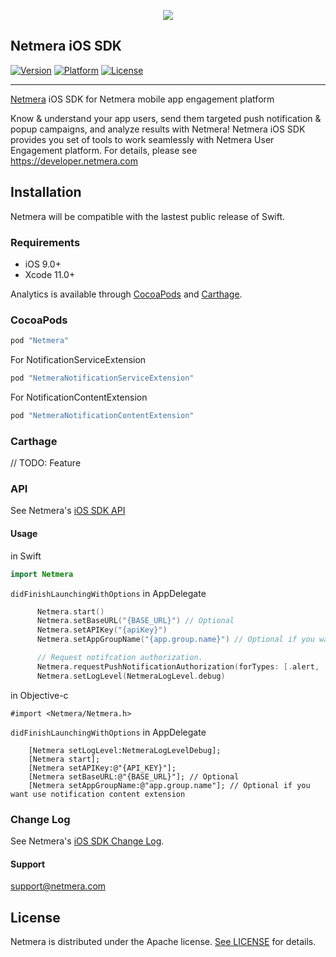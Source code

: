 <p align="center">
  <img src="https://www.netmera.com/wp-content/uploads/2019/10/netmera_logo-1.png"/>
</p>

## Netmera iOS SDK
[![Version](https://img.shields.io/cocoapods/v/Netmera.svg?style=flat)](https://cocoapods.org/pods/Netmera)
[![Platform](https://img.shields.io/cocoapods/p/Netmera.svg?style=flat)](https://cocoapods.org/pods/Netmera)
[![License](https://img.shields.io/cocoapods/l/Netmera.svg?style=flat)](https://cocoapods.org/pods/Netmera)

---

[Netmera](https://www.netmera.com) iOS SDK for Netmera mobile app engagement platform

Know & understand your app users, send them targeted push notification & popup campaigns, and analyze results with Netmera! Netmera iOS SDK provides you set of tools to work seamlessly with Netmera User Engagement platform. For details, please see https://developer.netmera.com


## Installation

Netmera will be compatible with the lastest public release of Swift.

### Requirements

* iOS 9.0+
* Xcode 11.0+
 
Analytics is available through [CocoaPods](http://cocoapods.org) and [Carthage](https://github.com/Carthage/Carthage).

### CocoaPods

```ruby
pod "Netmera"
```
For NotificationServiceExtension

```ruby
pod "NetmeraNotificationServiceExtension"
```

For NotificationContentExtension

```ruby
pod "NetmeraNotificationContentExtension"
```


### Carthage
// TODO: Feature

### API
See Netmera's [iOS SDK API](https://developer.netmera.com/en/IOS/Quick-Start)

#### Usage
in Swift

```swift
import Netmera
```

```didFinishLaunchingWithOptions``` in AppDelegate

```swift
      Netmera.start()
      Netmera.setBaseURL("{BASE_URL}") // Optional
      Netmera.setAPIKey("{apiKey}")
      Netmera.setAppGroupName("{app.group.name}") // Optional if you want use notification content extension

      // Request notifcation authorization.
      Netmera.requestPushNotificationAuthorization(forTypes: [.alert, .sound, .badge])
      Netmera.setLogLevel(NetmeraLogLevel.debug)
```

in Objective-c

```objc
#import <Netmera/Netmera.h>
```

```didFinishLaunchingWithOptions``` in AppDelegate

```objc
    [Netmera setLogLevel:NetmeraLogLevelDebug];
    [Netmera start];
    [Netmera setAPIKey:@"{API_KEY}"];
    [Netmera setBaseURL:@"{BASE_URL}"]; // Optional
    [Netmera setAppGroupName:@"app.group.name"]; // Optional if you want use notification content extension
```


### Change Log
See Netmera's [iOS SDK Change Log](https://developer.netmera.com/en/IOS/sdk-versions).

#### Support
support@netmera.com

## License

Netmera is distributed under the Apache license. [See LICENSE](./LICENSE.md) for details.
